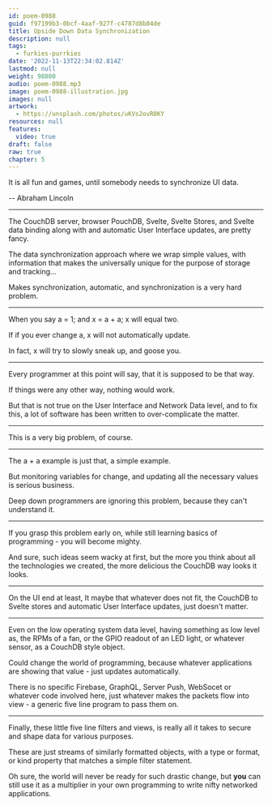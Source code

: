 ```yaml
---
id: poem-0988
guid: f97199b3-0bcf-4aaf-927f-c4787d8b84de
title: Upside Down Data Synchronization
description: null
tags:
  - furkies-purrkies
date: '2022-11-13T22:34:02.814Z'
lastmod: null
weight: 98800
audio: poem-0988.mp3
image: poem-0988-illustration.jpg
images: null
artwork:
  - https://unsplash.com/photos/uKVs2ovR0KY
resources: null
features:
  video: true
draft: false
raw: true
chapter: 5
---
```


It is all fun and games,
until somebody needs to synchronize UI data.

-- Abraham Lincoln

---

The CouchDB server, browser PouchDB, Svelte, Svelte Stores,
and Svelte data binding along with and automatic User Interface updates, are pretty fancy.

The data synchronization approach where we wrap simple values,
with information that makes the universally unique for the purpose of storage and tracking...

Makes synchronization, automatic,
and synchronization is a very hard problem.

---

When you say a = 1; and x = a + a;
x will equal two.

If if you ever change a,
x will not automatically update.

In fact, x will try to slowly sneak up,
and goose you.

---

Every programmer at this point will say,
that it is supposed to be that way.

If things were any other way,
nothing would work.

But that is not true on the User Interface and Network Data level,
and to fix this, a lot of software has been written to over-complicate the matter.

---


This is a very big problem,
of course.

---

The a + a example is just that,
a simple example.

But monitoring variables for change,
and updating all the necessary values is serious business.

Deep down programmers are ignoring this problem,
because they can't understand it.

---

If you grasp this problem early on,
while still learning basics of programming - you will become mighty.

And sure, such ideas seem wacky at first,
but the more you think about all the technologies we created, the more delicious the CouchDB way looks it looks.

---

On the UI end at least, It maybe that whatever does not fit,
the CouchDB to Svelte stores and automatic User Interface updates, just doesn't matter.

---

Even on the low operating system data level, having something as low level as, the RPMs of a fan,
or the GPIO readout of an LED light, or whatever sensor, as a CouchDB style object.

Could change the world of programming,
because whatever applications are showing that value - just updates automatically.

There is no specific Firebase, GraphQL, Server Push, WebSocet or whatever code involved here,
just whatever makes the packets flow into view - a generic five line program to pass them on.

---


Finally, these little five line filters and views,
is really all it takes to secure and shape data for various purposes.

These are just streams of similarly formatted objects,
with a type or format, or kind property that matches a simple filter statement.

Oh sure, the world will never be ready for such drastic change,
but __you__ can still use it as a multiplier in your own programming to write nifty networked applications.
